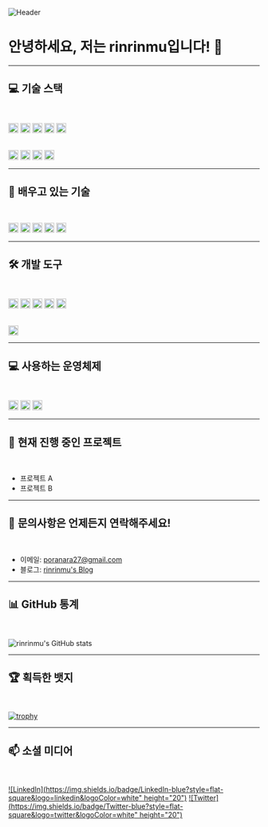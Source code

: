 ![Header](https://yourimageurl.com/banner.png)

# 안녕하세요, 저는 **rinrinmu**입니다! 👋

---

## 💻 기술 스택

<br>

<!-- 첫 번째 줄 (최대 5개 아이콘) -->
<img src="https://img.shields.io/badge/C++-00599C?style=flat-square&logo=C%2B%2B&logoColor=white" height="20"/> <img src="https://img.shields.io/badge/Python-3776AB?style=flat-square&logo=Python&logoColor=white" height="20"/> <img src="https://img.shields.io/badge/SQLite-003B57?style=flat-square&logo=SQLite&logoColor=white" height="20"/> <img src="https://img.shields.io/badge/MySQL-4479A1?style=flat-square&logo=MySQL&logoColor=white" height="20"/> <img src="https://img.shields.io/badge/SQLAlchemy-000000?style=flat-square&logo=SQLAlchemy&logoColor=white" height="20"/>

<br>
<!-- 두 번째 줄 -->
<img src="https://img.shields.io/badge/FastAPI-009688?style=flat-square&logo=FastAPI&logoColor=white" height="20"/> <img src="https://img.shields.io/badge/HTML5-E34F26?style=flat-square&logo=HTML5&logoColor=white" height="20"/> <img src="https://img.shields.io/badge/CSS3-1572B6?style=flat-square&logo=CSS3&logoColor=white" height="20"/> <img src="https://img.shields.io/badge/Raspberry&nbsp;Pi-A22846?style=flat-square&logo=Raspberry%20Pi&logoColor=white" height="20"/>

---

## 🌱 배우고 있는 기술

<br>

<img src="https://img.shields.io/badge/Node.js-339933?style=flat-square&logo=Node.js&logoColor=white" height="20"/> <img src="https://img.shields.io/badge/React-61DAFB?style=flat-square&logo=React&logoColor=black" height="20"/> <img src="https://img.shields.io/badge/Java-007396?style=flat-square&logo=Java&logoColor=white" height="20"/> <img src="https://img.shields.io/badge/Kotlin-0095D5?style=flat-square&logo=Kotlin&logoColor=white" height="20"/> <img src="https://img.shields.io/badge/OpenGL-5586A4?style=flat-square&logo=OpenGL&logoColor=white" height="20"/>

---

## 🛠 개발 도구

<br>

<!-- 첫 번째 줄 -->
<img src="https://img.shields.io/badge/PyCharm-000000?style=flat-square&logo=PyCharm&logoColor=white" height="20"/> <img src="https://img.shields.io/badge/IntelliJ&nbsp;IDEA-000000?style=flat-square&logo=IntelliJ%20IDEA&logoColor=white" height="20"/> <img src="https://img.shields.io/badge/Eclipse&nbsp;IDE-2C2255?style=flat-square&logo=Eclipse%20IDE&logoColor=white" height="20"/> <img src="https://img.shields.io/badge/Visual&nbsp;Studio-5C2D91?style=flat-square&logo=Visual%20Studio&logoColor=white" height="20"/> <img src="https://img.shields.io/badge/JetBrains-000000?style=flat-square&logo=JetBrains&logoColor=white" height="20"/>

<br>

<!-- 두 번째 줄 -->
<img src="https://img.shields.io/badge/Git-F05032?style=flat-square&logo=Git&logoColor=white" height="20"/>

---

## 💻 사용하는 운영체제

<br>

<img src="https://img.shields.io/badge/Windows-0078D6?style=flat-square&logo=Windows&logoColor=white" height="20"/> <img src="https://img.shields.io/badge/Fedora-294172?style=flat-square&logo=Fedora&logoColor=white" height="20"/> <img src="https://img.shields.io/badge/Raspbian-A22846?style=flat-square&logo=Raspberry%20Pi&logoColor=white" height="20"/>

---

## 🔭 현재 진행 중인 프로젝트

<br>

- 프로젝트 A
- 프로젝트 B

---

## 💬 문의사항은 언제든지 연락해주세요!

<br>

- 이메일: [poranara27@gmail.com](mailto:poranara27@gmail.com)
- 블로그: [rinrinmu's Blog](https://yourblogurl.com)

---

## 📊 GitHub 통계

<br>

![rinrinmu's GitHub stats](https://github-readme-stats.vercel.app/api?username=rinrinmu&show_icons=true&theme=tokyonight)

---

## 🏆 획득한 뱃지

<br>

[![trophy](https://github-profile-trophy.vercel.app/?username=rinrinmu&theme=onedark)](https://github.com/ryo-ma/github-profile-trophy)

---

## 📫 소셜 미디어

<br>

[![LinkedIn](https://img.shields.io/badge/LinkedIn-blue?style=flat-square&logo=linkedin&logoColor=white" height="20")](https://www.linkedin.com/in/yourprofile/) [![Twitter](https://img.shields.io/badge/Twitter-blue?style=flat-square&logo=twitter&logoColor=white" height="20")](https://twitter.com/yourprofile)
